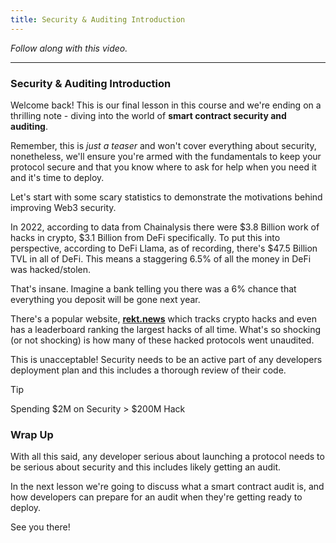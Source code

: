 ```yaml
---
title: Security & Auditing Introduction
---
```


_Follow along with this video._

---

### Security & Auditing Introduction

Welcome back! This is our final lesson in this course and we're ending on a thrilling note - diving into the world of **smart contract security and auditing**.

Remember, this is _just a teaser_ and won't cover everything about security, nonetheless, we'll ensure you're armed with the fundamentals to keep your protocol secure and that you know where to ask for help when you need it and it's time to deploy.

Let's start with some scary statistics to demonstrate the motivations behind improving Web3 security.

In 2022, according to data from Chainalysis there were $3.8 Billion work of hacks in crypto, $3.1 Billion from DeFi specifically. To put this into perspective, according to DeFi Llama, as of recording, there's $47.5 Billion TVL in all of DeFi. This means a staggering 6.5% of all the money in DeFi was hacked/stolen.

That's insane. Imagine a bank telling you there was a 6% chance that everything you deposit will be gone next year.

There's a popular website, [**rekt.news**](https://rekt.news/) which tracks crypto hacks and even has a leaderboard ranking the largest hacks of all time. What's so shocking (or not shocking) is how many of these hacked protocols went unaudited.

This is unacceptable! Security needs to be an active part of any developers deployment plan and this includes a thorough review of their code.

> [!TIP]
> Spending $2M on Security > $200M Hack

### Wrap Up

With all this said, any developer serious about launching a protocol needs to be serious about security and this includes likely getting an audit.

In the next lesson we're going to discuss what a smart contract audit is, and how developers can prepare for an audit when they're getting ready to deploy.

See you there!
